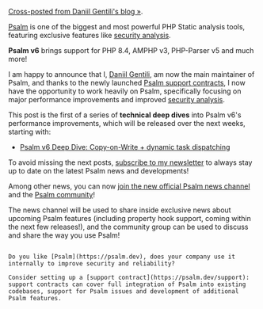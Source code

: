 <!--
  title: Psalm v6 announcement
  date: 2025-05-11 18:00
  author: Daniil Gentili
-->

[Cross-posted from Daniil Gentili's blog &raquo;](https://blog.daniil.it/2025/05/11/psalm-v6-announcement/).

[Psalm](https://psalm.dev) is one of the biggest and most powerful PHP Static analysis tools, featuring exclusive features like [security analysis](https://psalm.dev/docs/security_analysis/).

**Psalm v6** brings support for PHP 8.4, AMPHP v3, PHP-Parser v5 and much more!   

I am happy to announce that I, [Daniil Gentili](https://daniil.it), am now the main maintainer of Psalm, and thanks to the newly launched [Psalm support contracts](https://psalm.dev/support), I now have the opportunity to work heavily on Psalm, specifically focusing on major performance improvements and improved [security analysis](https://psalm.dev/docs/security_analysis/).  

This post is the first of a series of **technical deep dives** into Psalm v6's performance improvements, which will be released over the next weeks, starting with:

- [Psalm v6 Deep Dive: Copy-on-Write + dynamic task dispatching](/articles/psalm-6-multithread)

To avoid missing the next posts, [subscribe to my newsletter](https://blog.daniil.it/newsletter/) to always stay up to date on the latest Psalm news and developments!  

Among other news, you can now [join the new official Psalm news channel](https://t.me/psalmphp) and the [Psalm community](https://t.me/psalmphp_community)!  

The news channel will be used to share inside exclusive news about upcoming Psalm features (including property hook support, coming within the next few releases!), and the community group can be used to discuss and share the way you use Psalm!

~~~

Do you like [Psalm](https://psalm.dev), does your company use it internally to improve security and reliability?  

Consider setting up a [support contract](https://psalm.dev/support): support contracts can cover full integration of Psalm into existing codebases, support for Psalm issues and development of additional Psalm features.
